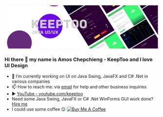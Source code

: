 ![](https://github.com/k33ptoo/k33ptoo/blob/main/banner2.png)
### Hi there 👋 my name is Amos Chepchieng - KeepToo and I love UI Design
- 🔭 I’m currently working on UI on Java Swing, JavaFX and C# .Net in various companies
- 📫 How to reach me: via [email](mailto:keeptoo.ui.ux@gmail.com?subject=[GitHub]%20Business%20Inquiry) for help and other business inquiries
- :arrow_forward: [YouTube - youtube.com/keeptoo](youtube.com/keeptoo)
- Need some Java Swing, JavaFX or C# .Net WinForms GUI work done? [Hire me](https://www.upwork.com/o/profiles/users/~01363293b968fb9aca/)
- I could use some coffee 😉  <a href="https://www.buymeacoffee.com/keeptoo" target="_blank"><img src="https://cdn.buymeacoffee.com/buttons/default-orange.png" alt="Buy Me A Coffee" height="30" width="174"></a>
<!--
[![My GitHub Stats](https://github-readme-stats.vercel.app/api/?username=k33ptoo&count_private=true&theme=tokyonight&showicons=true)]()
[![Top Langs](https://github-readme-stats.vercel.app/api/top-langs/?username=k33ptoo&layout=compact)](https://github.com/k33ptoo/github-readme-stats)-->

<!--
**k33ptoo/k33ptoo** is a ✨ _special_ ✨ repository because its `README.md` (this file) appears on your GitHub profile.

Here are some ideas to get you started:

- 🔭 I’m currently working on ...
- 🌱 I’m currently learning ...
- 👯 I’m looking to collaborate on ...
- 🤔 I’m looking for help with ...
- 💬 Ask me about ...
- 📫 How to reach me: ...
- 😄 Pronouns: ...
- ⚡ Fun fact: ...
-->
